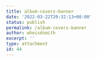 ```yaml
---
title: album-covers-banner
date: '2022-03-22T20:32:13+00:00'
status: publish
permalink: /album-covers-banner
author: whoisdsmith
excerpt: ''
type: attachment
id: 44
---
```

<!DOCTYPE html PUBLIC "-//W3C//DTD HTML 4.0 Transitional//EN" "http://www.w3.org/TR/REC-html40/loose.dtd">
<?xml encoding="UTF-8">
